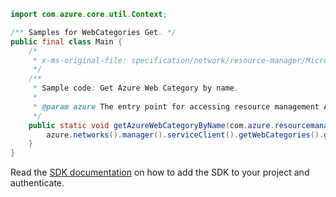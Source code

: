 ```java
import com.azure.core.util.Context;

/** Samples for WebCategories Get. */
public final class Main {
    /*
     * x-ms-original-file: specification/network/resource-manager/Microsoft.Network/stable/2021-05-01/examples/AzureWebCategoryGet.json
     */
    /**
     * Sample code: Get Azure Web Category by name.
     *
     * @param azure The entry point for accessing resource management APIs in Azure.
     */
    public static void getAzureWebCategoryByName(com.azure.resourcemanager.AzureResourceManager azure) {
        azure.networks().manager().serviceClient().getWebCategories().getWithResponse("Arts", null, Context.NONE);
    }
}
```

Read the [SDK documentation](https://github.com/Azure/azure-sdk-for-java/blob/azure-resourcemanager_2.15.0/sdk/resourcemanager/azure-resourcemanager/README.md) on how to add the SDK to your project and authenticate.
